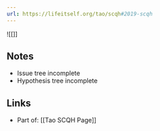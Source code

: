 ```yaml
---
url: https://lifeitself.org/tao/scqh#2019-scqh
---
```


![[]]
## Notes

- Issue tree incomplete
- Hypothesis tree incomplete

## Links

- Part of: [[Tao SCQH Page]]
